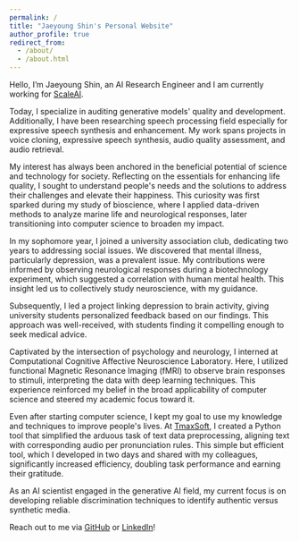 ```yaml
---
permalink: /
title: "Jaeyoung Shin's Personal Website"
author_profile: true
redirect_from: 
  - /about/
  - /about.html
---
```


<!-- Jaeyoung Shin's Personal Website -->
Hello, I’m Jaeyoung Shin, an AI Research Engineer and I am currently working for [ScaleAI](https://scale.com/).

Today, I specialize in auditing generative models' quality and development. Additionally, I have been researching speech processing field especially for expressive speech synthesis and enhancement. My work spans projects in voice cloning, expressive speech synthesis, audio quality assessment, and audio retrieval.

My interest has always been anchored in the beneficial potential of science and technology for society. Reflecting on the essentials for enhancing life quality, I sought to understand people's needs and the solutions to address their challenges and elevate their happiness. This curiosity was first sparked during my study of bioscience, where I applied data-driven methods to analyze marine life and neurological responses, later transitioning into computer science to broaden my impact.

In my sophomore year, I joined a university association club, dedicating two years to addressing social issues. We discovered that mental illness, particularly depression, was a prevalent issue. My contributions were informed by observing neurological responses during a biotechnology experiment, which suggested a correlation with human mental health. This insight led us to collectively study neuroscience, with my guidance.

Subsequently, I led a project linking depression to brain activity, giving university students personalized feedback based on our findings. This approach was well-received, with students finding it compelling enough to seek medical advice.

Captivated by the intersection of psychology and neurology, I interned at Computational Cognitive Affective Neuroscience Laboratory. Here, I utilized functional Magnetic Resonance Imaging (fMRI) to observe brain responses to stimuli, interpreting the data with deep learning techniques. This experience reinforced my belief in the broad applicability of computer science and steered my academic focus toward it.

Even after starting computer science, I kept my goal to use my knowledge and techniques to improve people's lives. At [TmaxSoft](https://www.tmaxsoft.com/en/introduction/overview), I created a Python tool that simplified the arduous task of text data preprocessing, aligning text with corresponding audio per pronunciation rules. This simple but efficient tool, which I developed in two days and shared with my colleagues, significantly increased efficiency, doubling task performance and earning their gratitude.

As an AI scientist engaged in the generative AI field, my current focus is on developing reliable discrimination techniques to identify authentic versus synthetic media.

Reach out to me via [GitHub](https://github.com/jyshin0926) or [LinkedIn](https://www.linkedin.com/in/jaeyoungshin23/)!


